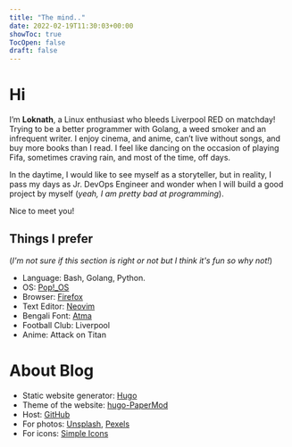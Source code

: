 ```yaml
---
title: "The mind.."
date: 2022-02-19T11:30:03+00:00
showToc: true
TocOpen: false
draft: false
---
```

# Hi

I’m **Loknath**, a Linux enthusiast who bleeds Liverpool RED on matchday! Trying to be a better programmer with Golang, a weed smoker and an infrequent writer. I enjoy cinema, and anime, can’t live without songs, and buy more books than I read. I feel like dancing on the occasion of playing Fifa, sometimes craving rain, and most of the time, off days.

In the daytime, I would like to see myself as a storyteller, but in reality, I pass my days as Jr. DevOps Engineer and wonder when I will build a good project by myself (*yeah, I am pretty bad at programming*).

Nice to meet you!

## Things I prefer

(*I'm not sure if this section is right or not but I think it's fun so why not!*)

- Language: Bash, Golang, Python.
- OS: [Pop!\_OS](https://pop.system76.com/)
- Browser: [Firefox](https://www.mozilla.org/en-US/firefox/new/)
- Text Editor: [Neovim](https://neovim.io/)
- Bengali Font: [Atma](https://fonts.google.com/specimen/Atma)
- Football Club: Liverpool
- Anime: Attack on Titan

# About Blog

- Static website generator: [Hugo](https://gohugo.io/)
- Theme of the website: [hugo-PaperMod](https://github.com/adityatelange/hugo-PaperMod)
- Host: [GitHub](https://github.com/Dhar01/dhar01.github.io)
- For photos: [Unsplash](https://unsplash.com/), [Pexels](https://www.pexels.com/)
- For icons: [Simple Icons](https://simpleicons.org/)
